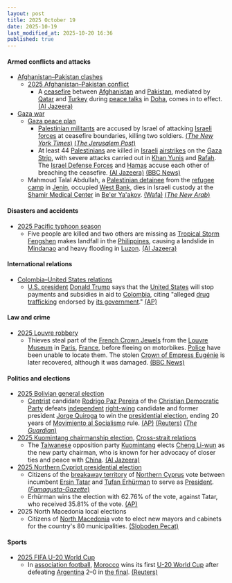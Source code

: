 ```yaml
---
layout: post
title: 2025 October 19
date: 2025-10-19
last_modified_at: 2025-10-20 16:36
published: true
---
```



#### Armed conflicts and attacks

* [Afghanistan–Pakistan clashes](https://en.wikipedia.org/wiki/Afghanistan%E2%80%93Pakistan_clashes_%282024%E2%80%93present%29 "Afghanistan–Pakistan clashes (2024–present)")
  * [2025 Afghanistan–Pakistan conflict](https://en.wikipedia.org/wiki/2025_Afghanistan%E2%80%93Pakistan_conflict "2025 Afghanistan–Pakistan conflict")
    * A [ceasefire](https://en.wikipedia.org/wiki/Ceasefire "Ceasefire") between [Afghanistan](https://en.wikipedia.org/wiki/Afghanistan "Afghanistan") and [Pakistan](https://en.wikipedia.org/wiki/Pakistan "Pakistan"), mediated by [Qatar](https://en.wikipedia.org/wiki/Qatar "Qatar") and [Turkey](https://en.wikipedia.org/wiki/Turkey "Turkey") during [peace talks](https://en.wikipedia.org/wiki/Peace_process "Peace process") in [Doha](https://en.wikipedia.org/wiki/Doha "Doha"), comes in to effect. [(Al Jazeera)](https://www.aljazeera.com/news/2025/10/19/afghanistan-pakistan-agree-to-immediate-ceasefire-after-talks-in-doha)
* [Gaza war](https://en.wikipedia.org/wiki/Gaza_war "Gaza war")
  * [Gaza peace plan](https://en.wikipedia.org/wiki/Gaza_peace_plan "Gaza peace plan")
    * [Palestinian militants](https://en.wikipedia.org/wiki/Palestinian_militant "Palestinian militant") are accused by Israel of attacking [Israeli forces](https://en.wikipedia.org/wiki/Israeli_forces "Israeli forces") at ceasefire boundaries, killing two soldiers. [(*The New York Times*)](https://www.nytimes.com/2025/10/19/world/middleeast/israel-gaza-ceasefire.html) [(*The Jerusalem Post*)](https://www.jpost.com/israel-news/defense-news/article-870957)
    * At least 44 [Palestinians](https://en.wikipedia.org/wiki/Palestinians "Palestinians") are killed in [Israeli](https://en.wikipedia.org/wiki/Israel "Israel") [airstrikes](https://en.wikipedia.org/wiki/Airstrike "Airstrike") on the [Gaza Strip](https://en.wikipedia.org/wiki/Gaza_Strip "Gaza Strip"), with severe attacks carried out in [Khan Yunis](https://en.wikipedia.org/wiki/Khan_Yunis "Khan Yunis") and [Rafah](https://en.wikipedia.org/wiki/Rafah "Rafah"). The [Israel Defense Forces](https://en.wikipedia.org/wiki/Israel_Defense_Forces "Israel Defense Forces") and [Hamas](https://en.wikipedia.org/wiki/Hamas "Hamas") accuse each other of breaching the ceasefire. [(Al Jazeera)](https://www.aljazeera.com/news/liveblog/2025/10/19/live-israel-continues-deadly-attacks-on-gaza-closes-rafah-crossing?update=4046391) [(BBC News)](https://www.bbc.com/news/live/c2kpx7yyq9pt)
  * Mahmoud Talal Abdullah, a [Palestinian detainee](https://en.wikipedia.org/wiki/Palestinians_in_Israeli_custody "Palestinians in Israeli custody") from the [refugee camp](https://en.wikipedia.org/wiki/Jenin_refugee_camp "Jenin refugee camp") in [Jenin](https://en.wikipedia.org/wiki/Jenin "Jenin"), occupied [West Bank](https://en.wikipedia.org/wiki/West_Bank "West Bank"), dies in Israeli custody at the [Shamir Medical Center](https://en.wikipedia.org/wiki/Shamir_Medical_Center "Shamir Medical Center") in [Be'er Ya'akov](https://en.wikipedia.org/wiki/Be%27er_Ya%27akov "Be'er Ya'akov"). [(Wafa)](https://english.wafa.ps/Pages/Details/163494) [(*The New Arab*)](https://www.newarab.com/news/palestinian-detainee-suffering-cancer-dies-israeli-jail)

#### Disasters and accidents

* [2025 Pacific typhoon season](https://en.wikipedia.org/wiki/2025_Pacific_typhoon_season "2025 Pacific typhoon season")
  * Five people are killed and two others are missing as [Tropical Storm Fengshen](https://en.wikipedia.org/wiki/2025_Pacific_typhoon_season#Tropical_Storm_Fengshen_(Ramil) "2025 Pacific typhoon season") makes landfall in the [Philippines](https://en.wikipedia.org/wiki/Philippines "Philippines"), causing a landslide in [Mindanao](https://en.wikipedia.org/wiki/Mindanao "Mindanao") and heavy flooding in [Luzon](https://en.wikipedia.org/wiki/Luzon "Luzon"). [(Al Jazeera)](https://www.aljazeera.com/news/2025/10/19/five-dead-two-missing-as-tropical-storm-fengshen-soaks-philippines)

#### International relations

* [Colombia–United States relations](https://en.wikipedia.org/wiki/Colombia%E2%80%93United_States_relations "Colombia–United States relations")
  * [U.S. president](https://en.wikipedia.org/wiki/U.S._president "U.S. president") [Donald Trump](https://en.wikipedia.org/wiki/Donald_Trump "Donald Trump") says that the [United States](https://en.wikipedia.org/wiki/United_States "United States") will stop payments and subsidies in aid to [Colombia](https://en.wikipedia.org/wiki/Colombia "Colombia"), citing "alleged [drug trafficking](https://en.wikipedia.org/wiki/Illegal_drug_trade_in_Colombia "Illegal drug trade in Colombia") endorsed by [its government](https://en.wikipedia.org/wiki/Presidency_of_Gustavo_Petro "Presidency of Gustavo Petro")." [(AP)](https://apnews.com/article/trump-petro-colombia-drugs-us-aid-c3955b2ce351737119920741178e0567)

#### Law and crime

* [2025 Louvre robbery](https://en.wikipedia.org/wiki/2025_Louvre_robbery "2025 Louvre robbery")
  * Thieves steal part of the [French Crown Jewels](https://en.wikipedia.org/wiki/French_Crown_Jewels "French Crown Jewels") from the [Louvre Museum](https://en.wikipedia.org/wiki/Louvre_Museum "Louvre Museum") in [Paris](https://en.wikipedia.org/wiki/Paris "Paris"), [France](https://en.wikipedia.org/wiki/France "France"), before fleeing on motorbikes. [Police](https://en.wikipedia.org/wiki/Paris_Police_Prefecture "Paris Police Prefecture") have been unable to locate them. The stolen [Crown of Empress Eugénie](https://en.wikipedia.org/wiki/Crown_of_Empress_Eug%C3%A9nie "Crown of Empress Eugénie") is later recovered, although it was damaged. [(BBC News)](https://www.bbc.com/news/articles/c78z53v43g1o)

#### Politics and elections

* [2025 Bolivian general election](https://en.wikipedia.org/wiki/2025_Bolivian_general_election "2025 Bolivian general election")
  * [Centrist](https://en.wikipedia.org/wiki/Centrist "Centrist") candidate [Rodrigo Paz Pereira](https://en.wikipedia.org/wiki/Rodrigo_Paz_Pereira "Rodrigo Paz Pereira") of the [Christian Democratic Party](https://en.wikipedia.org/wiki/Christian_Democratic_Party_%28Bolivia%29 "Christian Democratic Party (Bolivia)") defeats [independent](https://en.wikipedia.org/wiki/Independent_politician "Independent politician") [right-wing](https://en.wikipedia.org/wiki/Right-wing_politics "Right-wing politics") candidate and former president [Jorge Quiroga](https://en.wikipedia.org/wiki/Jorge_Quiroga "Jorge Quiroga") to win the [presidential election](https://en.wikipedia.org/wiki/President_of_Bolivia "President of Bolivia"), ending 20 years of [Movimiento al Socialismo](https://en.wikipedia.org/wiki/Movimiento_al_Socialismo "Movimiento al Socialismo") rule. [(AP)](https://apnews.com/article/bolivia-rodrigo-paz-election-quiroga-530aee50c6d63281941079460891da4f) [(Reuters)](https://www.reuters.com/world/americas/who-is-bolivias-new-president-rodrigo-paz-2025-10-20/) [(*The Guardian*)](https://www.theguardian.com/world/2025/oct/20/rodrigo-paz-pereira-bolivia-wins-presidential-runoff-electiion-right-wing)
* [2025 Kuomintang chairmanship election](https://en.wikipedia.org/wiki/2025_Kuomintang_chairmanship_election "2025 Kuomintang chairmanship election"), [Cross-strait relations](https://en.wikipedia.org/wiki/Cross-strait_relations "Cross-strait relations")
  * The [Taiwanese](https://en.wikipedia.org/wiki/Taiwan "Taiwan") opposition party [Kuomintang](https://en.wikipedia.org/wiki/Kuomintang "Kuomintang") elects [Cheng Li-wun](https://en.wikipedia.org/wiki/Cheng_Li-wun "Cheng Li-wun") as the new party chairman, who is known for her advocacy of closer ties and peace with [China](https://en.wikipedia.org/wiki/China "China"). [(Al Jazeera)](https://www.aljazeera.com/news/2025/10/19/taiwan-opposition-elects-new-leader-who-wants-peace-with-china)
* [2025 Northern Cypriot presidential election](https://en.wikipedia.org/wiki/2025_Northern_Cypriot_presidential_election "2025 Northern Cypriot presidential election")
  * Citizens of the [breakaway territory](https://en.wikipedia.org/wiki/Breakaway_territory "Breakaway territory") of [Northern Cyprus](https://en.wikipedia.org/wiki/Northern_Cyprus "Northern Cyprus") vote between incumbent [Ersin Tatar](https://en.wikipedia.org/wiki/Ersin_Tatar "Ersin Tatar") and [Tufan Erhürman](https://en.wikipedia.org/wiki/Tufan_Erh%C3%BCrman "Tufan Erhürman") to serve as [President](https://en.wikipedia.org/wiki/President_of_Northern_Cyprus "President of Northern Cyprus"). [(*Famagusta-Gazette*)](https://famagusta-gazette.com/cyprus-turkish-cypriots-vote-in-first-round-of-leadership-election-in-breakaway-north/)
  * Erhürman wins the election with 62.76% of the vote, against Tatar, who received 35.81% of the vote. [(AP)](https://apnews.com/article/cyprus-election-turkish-cypriots-d5a06aaa7832896284bc54bf3801abed)
* 2025 North Macedonia local elections
  * Citizens of [North Macedonia](https://en.wikipedia.org/wiki/North_Macedonia "North Macedonia") vote to elect new mayors and cabinets for the country's 80 municipalities. [(Sloboden Pecat)](https://www.slobodenpecat.mk/vo-zhivo-lokalni-izbori-vo-makedonija/)

#### Sports

* [2025 FIFA U-20 World Cup](https://en.wikipedia.org/wiki/2025_FIFA_U-20_World_Cup "2025 FIFA U-20 World Cup")
  * In [association football](https://en.wikipedia.org/wiki/Association_football "Association football"), [Morocco](https://en.wikipedia.org/wiki/Morocco_national_under-20_football_team "Morocco national under-20 football team") wins its first [U-20 World Cup](https://en.wikipedia.org/wiki/FIFA_U-20_World_Cup "FIFA U-20 World Cup") after defeating [Argentina](https://en.wikipedia.org/wiki/Argentina_national_under-20_football_team "Argentina national under-20 football team") 2–0 in [the final](https://en.wikipedia.org/wiki/2025_FIFA_U-20_World_Cup_final "2025 FIFA U-20 World Cup final"). [(Reuters)](https://www.reuters.com/sports/soccer/morocco-win-u-20-world-cup-after-beating-argentina-final-2025-10-20/)
